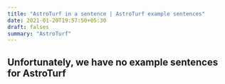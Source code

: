 ```yaml
---
title: "AstroTurf in a sentence | AstroTurf example sentences"
date: 2021-01-20T19:57:50+05:30
draft: falses
summary: "AstroTurf"
---
```

## Unfortunately, we have no example sentences for AstroTurf                 
